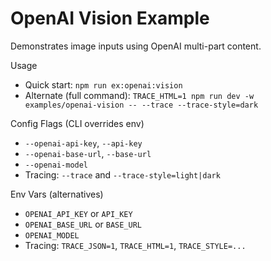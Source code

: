 # OpenAI Vision Example

Demonstrates image inputs using OpenAI multi-part content.

Usage
- Quick start: `npm run ex:openai:vision`
- Alternate (full command): `TRACE_HTML=1 npm run dev -w examples/openai-vision -- --trace --trace-style=dark`

Config Flags (CLI overrides env)
- `--openai-api-key`, `--api-key`
- `--openai-base-url`, `--base-url`
- `--openai-model`
- Tracing: `--trace` and `--trace-style=light|dark`

Env Vars (alternatives)
- `OPENAI_API_KEY` or `API_KEY`
- `OPENAI_BASE_URL` or `BASE_URL`
- `OPENAI_MODEL`
- Tracing: `TRACE_JSON=1`, `TRACE_HTML=1`, `TRACE_STYLE=...`

